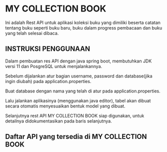 # MY COLLECTION BOOK

Ini adalah Rest API untuk aplikasi koleksi buku yang dimiliki beserta catatan tentang buku seperti buku baru, buku dalam progress pembacaan dan buku yang telah selesai dibaca.

## INSTRUKSI PENGGUNAAN

Dalam pembuatan res API dengan java spring boot, membutuhkan JDK versi 11 dan PosgreSQL untuk menjalankannya.

Sebelum dijalankan atur bagian username, password dan database(jika ingin diubah) pada application.properties.

Buat database dengan nama yang telah di atur pada application.properties.

Lalu jalankan aplikasinya (menggunakan java editor), tabel akan dibuat secara otomatis menyesuaikan bentuk model yang dibuat.

Selanjutnya rest API MY COLLECTION BOOK siap digunakan, untuk detailnya didokumentasikan pada baris selanjutnya.



## Daftar API yang tersedia di MY COLLECTION BOOK
